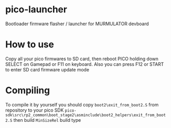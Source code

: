 # pico-launcher
Bootloader firmware flasher / launcher for MURMULATOR devboard

# How to use
Copy all your pico firmwares to SD card, then reboot PICO holding down SELECT on Gamepad or F11 on keyboard.
Also you can press F12 or START to enter SD card firmware update mode

# Compiling
To compile it by yourself you should copy ``boot2\exit_from_boot2.S`` from repository to your pico SDK ``pico-sdk\src\rp2_common\boot_stage2\asminclude\boot2_helpers\exit_from_boot2.S``
then build ``MinSizeRel`` build type 

